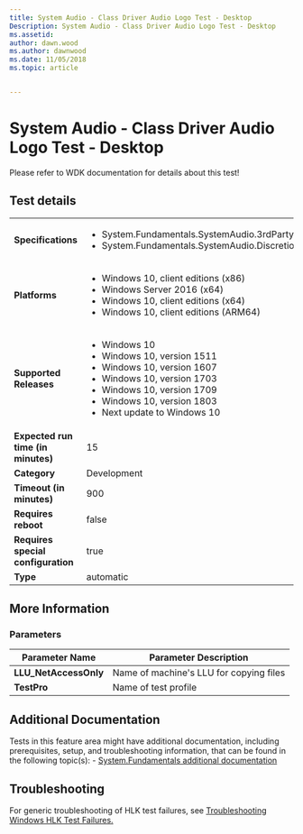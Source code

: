 ```yaml
---
title: System Audio - Class Driver Audio Logo Test - Desktop
Description: System Audio - Class Driver Audio Logo Test - Desktop
ms.assetid: 
author: dawn.wood
ms.author: dawnwood
ms.date: 11/05/2018
ms.topic: article


---
```


# System Audio - Class Driver Audio Logo Test - Desktop

Please refer to WDK documentation for details about this test!



## Test details
|||
|---|---|
| **Specifications**  | <ul><li>System.Fundamentals.SystemAudio.3rdPartyDriver.UAA</li><li>System.Fundamentals.SystemAudio.Discretional</li></ul> |  
| **Platforms**   | <ul><li>Windows 10, client editions (x86)</li><li>Windows Server 2016 (x64)</li><li>Windows 10, client editions (x64)</li><li>Windows 10, client editions (ARM64)</li></ul> |
| **Supported Releases** | <ul><li>Windows 10</li><li>Windows 10, version 1511</li><li>Windows 10, version 1607</li><li>Windows 10, version 1703</li><li>Windows 10, version 1709</li><li>Windows 10, version 1803</li><li>Next update to Windows 10</li></ul> |
|**Expected run time (in minutes)**| 15 |
|**Category**| Development |
|**Timeout (in minutes)**| 900 |
|**Requires reboot**| false |
|**Requires special configuration**| true |
|**Type**| automatic |

## More Information
### Parameters
| Parameter Name | Parameter Description |
| --- | --- |
| **LLU_NetAccessOnly** | Name of machine's LLU for copying files |
| **TestPro** | Name of test profile |


## Additional Documentation
Tests in this feature area might have additional documentation, including prerequisites, setup, and troubleshooting information, that can be found in the following topic(s): - [System.Fundamentals additional documentation](system-fundamentals-additional-documentation.md)



## Troubleshooting
For generic troubleshooting of HLK test failures, see [Troubleshooting Windows HLK Test Failures.](..\user\troubleshooting-windows-hlk-test-failures.md)